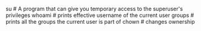 su # A program that can give you temporary access to the superuser's privileges
whoami # prints effective username of the current user
groups # prints all the groups the current user is part of
chown # changes ownership
